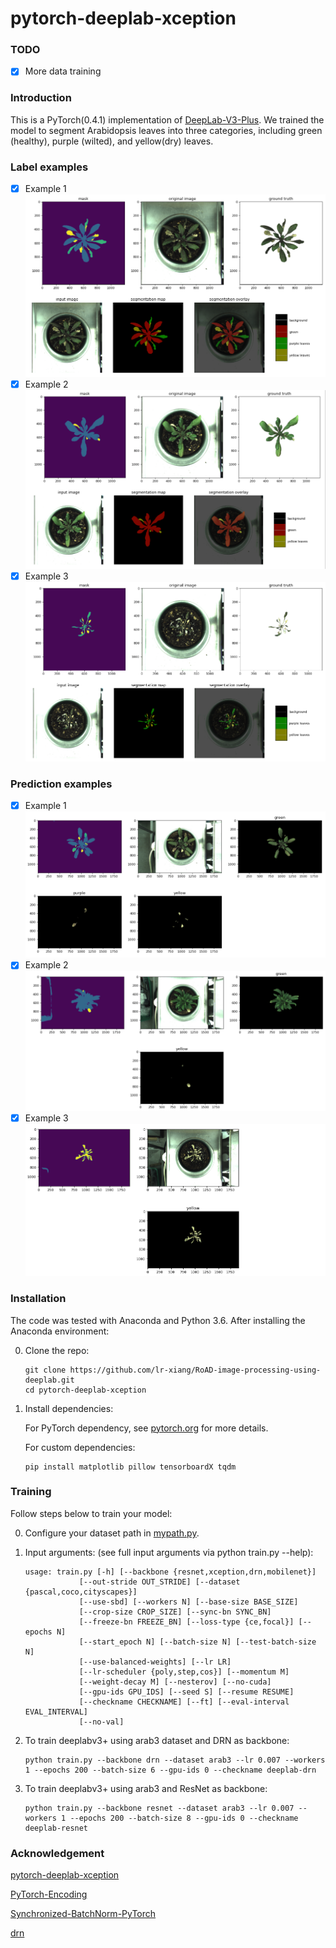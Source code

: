 # pytorch-deeplab-xception

### TODO
- [x] More data training


### Introduction
This is a PyTorch(0.4.1) implementation of [DeepLab-V3-Plus](https://arxiv.org/pdf/1802.02611). We trained the model to segment Arabidopsis leaves into three categories, including green (healthy), purple (wilted), and yellow(dry) leaves. 

###	Label examples
- [x] Example 1
![Results](doc/label1.png)
- [x] Example 2
![Results](doc/label2.png)
- [x] Example 3
![Results](doc/label3.png)

###	Prediction examples
- [x] Example 1
![Results](doc/predict1.png)
- [x] Example 2
![Results](doc/predict2.png)
- [x] Example 3
![Results](doc/predict3.png)

### Installation
The code was tested with Anaconda and Python 3.6. After installing the Anaconda environment:

0. Clone the repo:
    ```Shell
    git clone https://github.com/lr-xiang/RoAD-image-processing-using-deeplab.git
    cd pytorch-deeplab-xception
    ```

1. Install dependencies:

    For PyTorch dependency, see [pytorch.org](https://pytorch.org/) for more details.

    For custom dependencies:
    ```Shell
    pip install matplotlib pillow tensorboardX tqdm
    ```
### Training
Follow steps below to train your model:

0. Configure your dataset path in [mypath.py](https://github.com/jfzhang95/pytorch-deeplab-xception/blob/master/mypath.py).

1. Input arguments: (see full input arguments via python train.py --help):
    ```Shell
    usage: train.py [-h] [--backbone {resnet,xception,drn,mobilenet}]
                [--out-stride OUT_STRIDE] [--dataset {pascal,coco,cityscapes}]
                [--use-sbd] [--workers N] [--base-size BASE_SIZE]
                [--crop-size CROP_SIZE] [--sync-bn SYNC_BN]
                [--freeze-bn FREEZE_BN] [--loss-type {ce,focal}] [--epochs N]
                [--start_epoch N] [--batch-size N] [--test-batch-size N]
                [--use-balanced-weights] [--lr LR]
                [--lr-scheduler {poly,step,cos}] [--momentum M]
                [--weight-decay M] [--nesterov] [--no-cuda]
                [--gpu-ids GPU_IDS] [--seed S] [--resume RESUME]
                [--checkname CHECKNAME] [--ft] [--eval-interval EVAL_INTERVAL]
                [--no-val]

    ```

2. To train deeplabv3+ using arab3 dataset and DRN as backbone:
    ```Shell
    python train.py --backbone drn --dataset arab3 --lr 0.007 --workers 1 --epochs 200 --batch-size 6 --gpu-ids 0 --checkname deeplab-drn 
    ```
3. To train deeplabv3+ using arab3 and ResNet as backbone:
    ```Shell
    python train.py --backbone resnet --dataset arab3 --lr 0.007 --workers 1 --epochs 200 --batch-size 8 --gpu-ids 0 --checkname deeplab-resnet 
    ```    

### Acknowledgement
[pytorch-deeplab-xception](https://github.com/jfzhang95/pytorch-deeplab-xception)

[PyTorch-Encoding](https://github.com/zhanghang1989/PyTorch-Encoding)

[Synchronized-BatchNorm-PyTorch](https://github.com/vacancy/Synchronized-BatchNorm-PyTorch)

[drn](https://github.com/fyu/drn)
